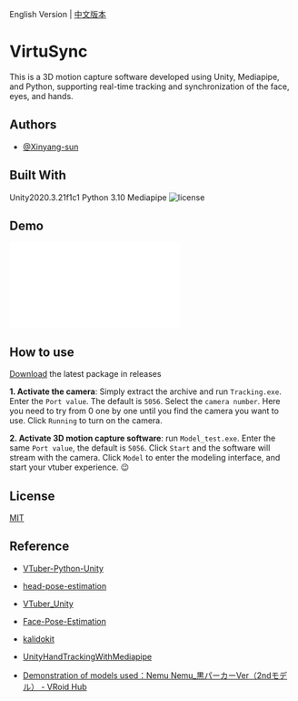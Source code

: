 
English Version | [中文版本](./README.zh-cn.md)

# VirtuSync

This is a 3D motion capture software developed using Unity, Mediapipe, and Python, supporting real-time tracking and synchronization of the face, eyes, and hands.




## Authors

- [@Xinyang-sun](https://www.github.com/xinyang-sun)


## Built With

Unity2020.3.21f1c1
Python 3.10
Mediapipe
<img src="https://flat.badgen.net/#static/license/MIT/blue" alt="license" />

## Demo


<iframe src="//player.bilibili.com/player.html?isOutside=true&aid=113773482351171&bvid=BV1NZrtYAEaK&cid=27709410633&p=1" scrolling="no" border="0" frameborder="no" framespacing="0" allowfullscreen="true"></iframe>


## How to use

[Download](https://github.com/xinyang-sun/VirtuSync/releases) the latest package in releases

**1. Activate the camera**: Simply extract the archive and run `Tracking.exe`. Enter the `Port value`. The default is `5056`. Select the `camera number`. Here you need to try from 0 one by one until you find the camera you want to use. Click `Running` to turn on the camera.

**2. Activate 3D motion capture software**: run `Model_test.exe`. Enter the same `Port value`, the default is `5056`. Click `Start` and the software will stream with the camera. Click `Model` to enter the modeling interface, and start your vtuber experience. 😉
## License
[MIT](https://github.com/xinyang-sun/VirtuSync/tree/main?tab=MIT-1-ov-file)
## Reference
- [VTuber-Python-Unity](https://github.com/mmmmmm44/VTuber-Python-Unity/tree/main)

- [head-pose-estimation](https://github.com/yinguobing/head-pose-estimation)

- [VTuber_Unity](https://github.com/kwea123/VTuber_Unity?tab=readme-ov-file)

- [Face-Pose-Estimation](https://github.com/jerryhouuu/Face-Yaw-Roll-Pitch-from-Pose-Estimation-using-OpenCV)

- [kalidokit](https://github.com/yeemachine/kalidokit?tab=readme-ov-file)

- [UnityHandTrackingWithMediapipe](https://github.com/TesseraktZero/UnityHandTrackingWithMediapipe)

- [Demonstration of models used：Nemu Nemu_黒パーカーVer（2ndモデル） - VRoid Hub](https://hub.vroid.com/en/characters/9150908110176006593/models/2059315200011240750)
